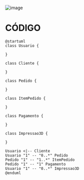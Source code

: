 ![image](https://github.com/user-attachments/assets/d9a632e6-1b98-46a7-acb4-e3ce32e5e467)

# CÓDIGO
    @startuml
    class Usuario {
   
    }

    class Cliente {
   
    }

    class Pedido {

    }

    class ItemPedido {
   
    }

    class Pagamento {
  
    }

    class Impressao3D {
       
    }   

    Usuario <|-- Cliente
    Usuario "1" -- "0..*" Pedido
    Pedido "1" -- "1..*" ItemPedido
    Pedido "1" -- "1" Pagamento
    Usuario "1" -- "0..*" Impressao3D
    @enduml


